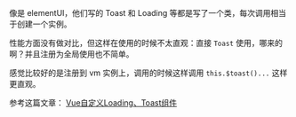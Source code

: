 像是 elementUI，他们写的 Toast 和 Loading 等都是写了一个类，每次调用相当于创建一个实例。

性能方面没有做对比，但这样在使用的时候不太直观：直接 `Toast` 使用，哪来的啊？并且注册为全局使用也不简单。

感觉比较好的是注册到 vm 实例上，调用的时候这样调用 `this.$toast()...` 这样更直观。

参考这篇文章： [Vue自定义Loading、Toast组件](https://jk.js.org/vue-loading-toast.html)
